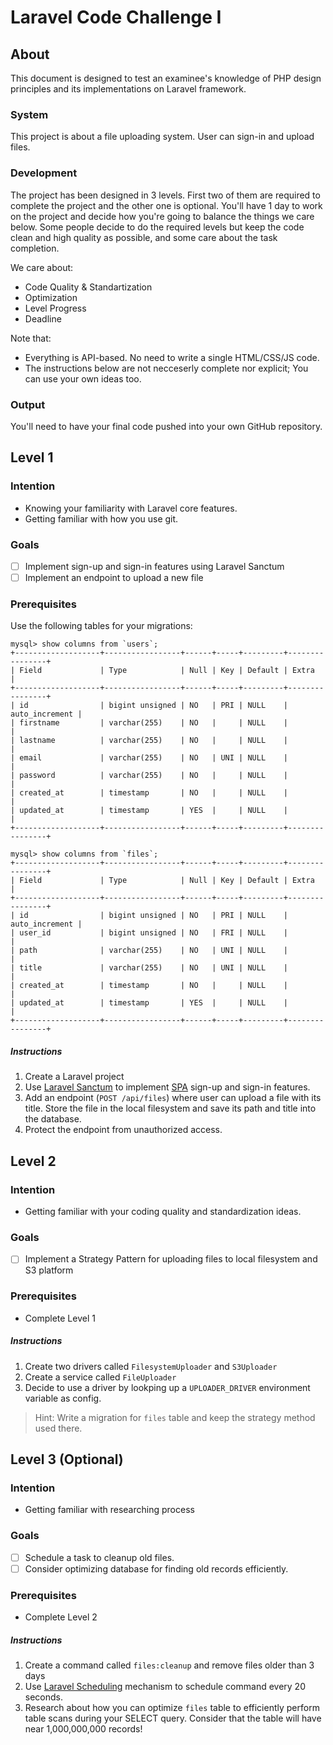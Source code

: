 # Laravel Code Challenge I

## About

This document is designed to test an examinee's knowledge of PHP design principles and its implementations on Laravel framework.

### System
This project is about a file uploading system. User can sign-in and upload files.

### Development
The project has been designed in 3 levels. First two of them are required to complete the project and the other one is optional.
You'll have 1 day to work on the project and decide how you're going to balance the things we care below. Some people decide to do the required levels but keep the code clean and high quality as possible, and some care about the task completion.

We care about:
- Code Quality & Standartization
- Optimization
- Level Progress
- Deadline

Note that:
- Everything is API-based. No need to write a single HTML/CSS/JS code.
- The instructions below are not necceserly complete nor explicit; You can use your own ideas too.


### Output
You'll need to have your final code pushed into your own GitHub repository. 

## Level 1

### Intention
- Knowing your familiarity with Laravel core features.
- Getting familiar with how you use git.

### Goals
- [ ] Implement sign-up and sign-in features using Laravel Sanctum
- [ ] Implement an endpoint to upload a new file

### Prerequisites
Use the following tables for your migrations:

```mysql
mysql> show columns from `users`;
+-------------------+-----------------+------+-----+---------+----------------+
| Field             | Type            | Null | Key | Default | Extra          |
+-------------------+-----------------+------+-----+---------+----------------+
| id                | bigint unsigned | NO   | PRI | NULL    | auto_increment |
| firstname         | varchar(255)    | NO   |     | NULL    |                |
| lastname          | varchar(255)    | NO   |     | NULL    |                |
| email             | varchar(255)    | NO   | UNI | NULL    |                |
| password          | varchar(255)    | NO   |     | NULL    |                |
| created_at        | timestamp       | NO   |     | NULL    |                |
| updated_at        | timestamp       | YES  |     | NULL    |                |
+-------------------+-----------------+------+-----+---------+----------------+
```

```mysql
mysql> show columns from `files`;
+-------------------+-----------------+------+-----+---------+----------------+
| Field             | Type            | Null | Key | Default | Extra          |
+-------------------+-----------------+------+-----+---------+----------------+
| id                | bigint unsigned | NO   | PRI | NULL    | auto_increment |
| user_id           | bigint unsigned | NO   | FRI | NULL    |                |
| path              | varchar(255)    | NO   | UNI | NULL    |                |
| title             | varchar(255)    | NO   | UNI | NULL    |                |
| created_at        | timestamp       | NO   |     | NULL    |                |
| updated_at        | timestamp       | YES  |     | NULL    |                |
+-------------------+-----------------+------+-----+---------+----------------+
```

##### Instructions
1. Create a Laravel project
1. Use [Laravel Sanctum](https://laravel.com/docs/9.x/sanctum) to implement [SPA](https://laravel.com/docs/9.x/sanctum#spa-authentication) sign-up and sign-in features.
1. Add an endpoint (`POST /api/files`) where user can upload a file with its title. Store the file in the local filesystem and save its path and title into the database.
1. Protect the endpoint from unauthorized access.

## Level 2

### Intention
- Getting familiar with your coding quality and standardization ideas.

### Goals
- [ ] Implement a Strategy Pattern for uploading files to local filesystem and S3 platform

### Prerequisites
- Complete Level 1

##### Instructions
1. Create two drivers called `FilesystemUploader` and `S3Uploader`
1. Create a service called `FileUploader` 
1. Decide to use a driver by lookping up a `UPLOADER_DRIVER` environment variable as config.
> Hint: Write a migration for `files` table and keep the strategy method used there.

## Level 3 (Optional)

### Intention
- Getting familiar with researching process

### Goals
- [ ] Schedule a task to cleanup old files.
- [ ] Consider optimizing database for finding old records efficiently.

### Prerequisites
- Complete Level 2

##### Instructions
1. Create a command called `files:cleanup` and remove files older than 3 days
1. Use [Laravel Scheduling](https://laravel.com/docs/9.x/scheduling) mechanism to schedule command every 20 seconds.
1. Research about how you can optimize `files` table to efficiently perform table scans during your SELECT query. Consider that the table will have near 1,000,000,000 records!
